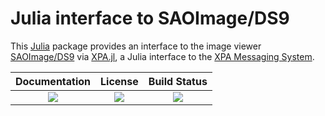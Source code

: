 # Julia interface to SAOImage/DS9

This [Julia](http://julialang.org/) package provides an interface to the image
viewer [SAOImage/DS9](http://ds9.si.edu/site/Home.html) via
[XPA.jl](https://github.com/JuliaAstro/XPA.jl), a Julia interface to the [XPA
Messaging System](https://github.com/ericmandel/xpa).


| **Documentation**               | **License**                     | **Build Status**              |
|:-------------------------------:|:-------------------------------:|:-----------------------------:|
| [![][doc-dev-img]][doc-dev-url] | [![][license-img]][license-url] | [![][travis-img]][travis-url] |

[doc-stable-img]: https://img.shields.io/badge/docs-stable-blue.svg
[doc-stable-url]: https://JuliaAstro.github.io/DS9.jl/stable

[doc-dev-img]: https://img.shields.io/badge/docs-dev-blue.svg
[doc-dev-url]: https://JuliaAstro.github.io/DS9.jl/dev

[license-url]: ./LICENSE.md
[license-img]: http://img.shields.io/badge/license-MIT-brightgreen.svg?style=flat

[travis-img]: https://travis-ci.org/JuliaAstro/DS9.jl.svg?branch=master
[travis-url]: https://travis-ci.org/JuliaAstro/DS9.jl

[appveyor-img]: https://ci.appveyor.com/api/projects/status/github/JuliaAstro/DS9.jl?branch=master
[appveyor-url]: https://ci.appveyor.com/project/JuliaAstro/DS9-jl/branch/master

[coveralls-img]: https://coveralls.io/repos/JuliaAstro/DS9.jl/badge.svg?branch=master&service=github
[coveralls-url]: https://coveralls.io/github/JuliaAstro/DS9.jl?branch=master

[codecov-img]: http://codecov.io/github/JuliaAstro/DS9.jl/coverage.svg?branch=master
[codecov-url]: http://codecov.io/github/JuliaAstro/DS9.jl?branch=master

[julia-url]: https://julialang.org/
[julia-pkgs-url]: https://pkg.julialang.org/
